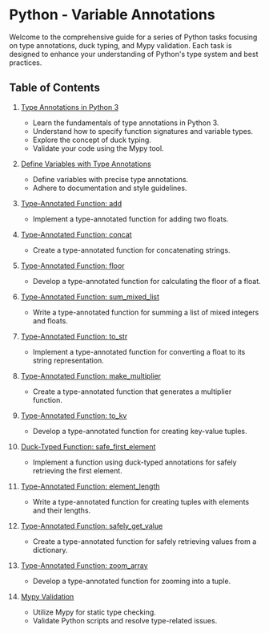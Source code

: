 # Python - Variable Annotations

Welcome to the comprehensive guide for a series of Python tasks focusing on type annotations, duck typing, and Mypy validation. Each task is designed to enhance your understanding of Python's type system and best practices.

## Table of Contents

1. [Type Annotations in Python 3](./1-type_annotations)
   - Learn the fundamentals of type annotations in Python 3.
   - Understand how to specify function signatures and variable types.
   - Explore the concept of duck typing.
   - Validate your code using the Mypy tool.

2. [Define Variables with Type Annotations](./2-define_variables)
   - Define variables with precise type annotations.
   - Adhere to documentation and style guidelines.

3. [Type-Annotated Function: add](./3-add.py)
   - Implement a type-annotated function for adding two floats.

4. [Type-Annotated Function: concat](./4-concat.py)
   - Create a type-annotated function for concatenating strings.

5. [Type-Annotated Function: floor](./5-floor.py)
   - Develop a type-annotated function for calculating the floor of a float.

6. [Type-Annotated Function: sum_mixed_list](./6-sum_mixed_list.py)
   - Write a type-annotated function for summing a list of mixed integers and floats.

7. [Type-Annotated Function: to_str](./7-to_str.py)
   - Implement a type-annotated function for converting a float to its string representation.

8. [Type-Annotated Function: make_multiplier](./8-make_multiplier.py)
   - Create a type-annotated function that generates a multiplier function.

9. [Type-Annotated Function: to_kv](./9-to_kv.py)
   - Develop a type-annotated function for creating key-value tuples.

10. [Duck-Typed Function: safe_first_element](./10-safe_first_element.py)
    - Implement a function using duck-typed annotations for safely retrieving the first element.

11. [Type-Annotated Function: element_length](./11-element_length.py)
    - Write a type-annotated function for creating tuples with elements and their lengths.

12. [Type-Annotated Function: safely_get_value](./12-safely_get_value.py)
    - Create a type-annotated function for safely retrieving values from a dictionary.

13. [Type-Annotated Function: zoom_array](./13-zoom_array.py)
    - Develop a type-annotated function for zooming into a tuple.

14. [Mypy Validation](./14-mypy_validation)
    - Utilize Mypy for static type checking.
    - Validate Python scripts and resolve type-related issues.

